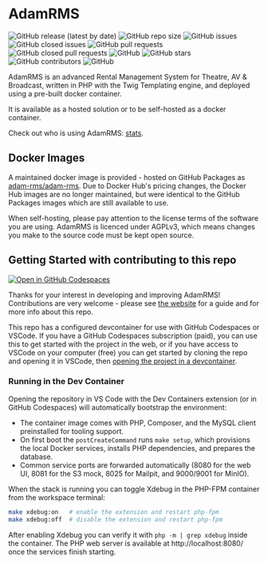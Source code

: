 # AdamRMS

![GitHub release (latest by date)](https://img.shields.io/github/v/release/adam-rms/adam-rms)
![GitHub repo size](https://img.shields.io/github/repo-size/adam-rms/adam-rms)
![GitHub issues](https://img.shields.io/github/issues/adam-rms/adam-rms)
![GitHub closed issues](https://img.shields.io/github/issues-closed/adam-rms/adam-rms)
![GitHub pull requests](https://img.shields.io/github/issues-pr/adam-rms/adam-rms)
![GitHub closed pull requests](https://img.shields.io/github/issues-pr-closed/adam-rms/adam-rms)
![GitHub](https://img.shields.io/github/license/adam-rms/adam-rms)
![GitHub stars](https://img.shields.io/github/stars/adam-rms/adam-rms)
![GitHub contributors](https://img.shields.io/github/contributors/adam-rms/adam-rms)
![GitHub](https://img.shields.io/github/release/adam-rms/adam-rms/all)

AdamRMS is an advanced Rental Management System for Theatre, AV & Broadcast, written in PHP with the Twig Templating engine, and deployed using a pre-built docker container.

It is available as a hosted solution or to be self-hosted as a docker container.

Check out who is using AdamRMS: [stats](https://telemetry.bithell.studio/projects/adam-rms).

## Docker Images

A maintained docker image is provided - hosted on GitHub Packages as [adam-rms/adam-rms](https://github.com/orgs/adam-rms/packages?repo_name=adam-rms). Due to Docker Hub's pricing changes, the Docker Hub images are no longer maintained, but were identical to the GitHub Packages images which are still available to use.

When self-hosting, please pay attention to the license terms of the software you are using. AdamRMS is licenced under AGPLv3, which means changes you make to the source code must be kept open source.

## Getting Started with contributing to this repo

[![Open in GitHub Codespaces](https://github.com/codespaces/badge.svg)](https://github.com/codespaces/new?ref=main&repo=217888995)

Thanks for your interest in developing and improving AdamRMS!
Contributions are very welcome - please see [the website](https://adam-rms.com/contributing) for a guide and for more info about this repo.

This repo has a configured devcontainer for use with GitHub Codespaces or VSCode. If you have a GitHub Codespaces subscription (paid), you can use this to get started with the project in the web, or if you have access to VSCode on your computer (free) you can get started by cloning the repo and opening it in VSCode, then [opening the project in a devcontainer](https://code.visualstudio.com/docs/devcontainers/tutorial).

### Running in the Dev Container

Opening the repository in VS Code with the Dev Containers extension (or in GitHub Codespaces) will automatically bootstrap the environment:

- The container image comes with PHP, Composer, and the MySQL client preinstalled for tooling support.
- On first boot the `postCreateCommand` runs `make setup`, which provisions the local Docker services, installs PHP dependencies, and prepares the database.
- Common service ports are forwarded automatically (8080 for the web UI, 8081 for the S3 mock, 8025 for Mailpit, and 9000/9001 for MinIO).

When the stack is running you can toggle Xdebug in the PHP-FPM container from the workspace terminal:

```bash
make xdebug:on   # enable the extension and restart php-fpm
make xdebug:off  # disable the extension and restart php-fpm
```

After enabling Xdebug you can verify it with `php -m | grep xdebug` inside the container. The PHP web server is available at http://localhost:8080/ once the services finish starting.
